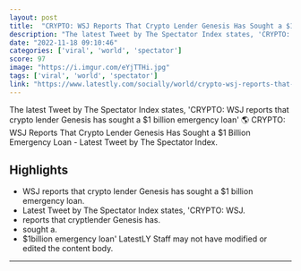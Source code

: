 ```yaml
---
layout: post
title:  "CRYPTO: WSJ Reports That Crypto Lender Genesis Has Sought a $1 Billion Emergency Loan"
description: "The latest Tweet by The Spectator Index states, 'CRYPTO: WSJ reports that crypto lender Genesis has sought a $1 billion emergency loan' 🌎 CRYPTO: WSJ Reports That Crypto Lender Genesis Has Sought a $1 Billion Emergency Loan - Latest Tweet by The Spectator Index."
date: "2022-11-18 09:10:46"
categories: ['viral', 'world', 'spectator']
score: 97
image: "https://i.imgur.com/eYjTTHi.jpg"
tags: ['viral', 'world', 'spectator']
link: "https://www.latestly.com/socially/world/crypto-wsj-reports-that-crypto-lender-genesis-has-sought-a-1-billion-emergency-loan-latest-tweet-by-the-spectator-index-4473413.html"
---
```


The latest Tweet by The Spectator Index states, 'CRYPTO: WSJ reports that crypto lender Genesis has sought a $1 billion emergency loan' 🌎 CRYPTO: WSJ Reports That Crypto Lender Genesis Has Sought a $1 Billion Emergency Loan - Latest Tweet by The Spectator Index.

## Highlights

- WSJ reports that crypto lender Genesis has sought a $1 billion emergency loan.
- Latest Tweet by The Spectator Index states, 'CRYPTO: WSJ.
- reports that cryptlender Genesis has.
- sought a.
- $1billion emergency loan' LatestLY Staff may not have modified or edited the content body.

---
